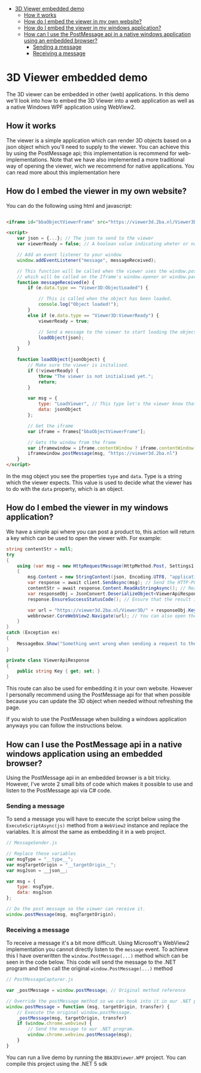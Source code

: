 ﻿- [3D Viewer embedded demo](#3d-viewer-embedded-demo)
  - [How it works](#how-it-works)
  - [How do I embed the viewer in my own website?](#how-do-i-embed-the-viewer-in-my-own-website)
  - [How do I embed the viewer in my windows application?](#how-do-i-embed-the-viewer-in-my-windows-application)
  - [How can I use the PostMessage api in a native windows application using an embedded browser?](#how-can-i-use-the-postmessage-api-in-a-native-windows-application-using-an-embedded-browser)
    - [Sending a message](#sending-a-message)
    - [Receiving a message](#receiving-a-message)


 # 3D Viewer embedded demo

The 3D viewer can be embedded in other (web) applications.
In this demo we'll look into how to embed the 3D Viewer into a web application as well as a native Windows WPF application using WebView2.

## How it works
The viewer is a simple application which can render 3D objects based on a json object which you'll need to supply to the viewer.
You can achieve this by using the PostMessage api; this implementation is recommend for web-implementations.
Note that we have also implemented a more traditional way of opening the viewer,
wich we recommend for native applications. You can read more about this implementation here

## How do I embed the viewer in my own website?
You can do the following using html and javascript:
```html

<iframe id="bbaObjectViewerFrame" src="https://viewer3d.2ba.nl/Viewer3D" frameBorder="0"></iframe>

<script>
    var json = {...}; // The json to send to the viewer
    var viewerReady = false; // A boolean value indicating wheter or not the viewer is ready.

    // Add an event listener to your window
	window.addEventListener("message", messageReceived);

    // This function will be called when the viewer uses the window.postMessage api
    // which will be called on the Iframe's window.opener or window.parent if the former was null.
    function messageReceived(e) {
        if (e.data.type == "Viewer3D:ObjectLoaded") {

            // This is called when the object has been loaded.
            console.log("Object loaded!");
        }
        else if (e.data.type == "Viewer3D:ViewerReady") {
            viewerReady = true;

            // Send a message to the viewer to start loading the object.
            loadObject(json);
        }
    }

    function loadObject(jsonObject) {
        // Make sure the viewer is initalised.
        if (!viewerReady) {
            throw "The viewer is not initialised yet.";
            return;
        }

        var msg = {
            type: "LoadViewer", // This type let's the viewer know that you want to load an object.
            data: jsonObject
        };

        // Get the iframe
        var iframe = frames["bbaObjectViewerFrame"];

        // Gets the window from the frame
        var iframewindow = iframe.contentWindow ? iframe.contentWindow : iframe.contentDocument.defaultView;
        iframewindow.postMessage(msg, "https://viewer3d.2ba.nl")
    }
</script>
```

In the msg object you see the properties `type` and `data`. Type is a string which the viewer expects. This value is used to decide what the viewer has to do with the `data` property, which is an object.

## How do I embed the viewer in my windows application?
We have a simple api where you can post a product to, this action will return a key which can be used to open the viewer with.
For example:
```csharp
string contentStr = null;
try
{
    using (var msg = new HttpRequestMessage(HttpMethod.Post, Settings1.Default.ViewerUrl + "/Api/PostProduct"))
    {
        msg.Content = new StringContent(json, Encoding.UTF8, "application/json"); // Set the request content of the message to our json.
        var response = await client.SendAsync(msg); // Send the HTTP-POST request using System.Net.Http.HttpClient.
        contentStr = await response.Content.ReadAsStringAsync(); // Read the response as string
        var responseObj = JsonConvert.DeserializeObject<ViewerApiResponse>(contentStr); // Get the key from the api response
        response.EnsureSuccessStatusCode(); // Ensure that the result is 2xx

        var url = "https://viewer3d.2ba.nl/Viewer3D/" + responseObj.Key
        webbrowser.CoreWebView2.Navigate(url); // You can also open the default browser with the url
    }
}
catch (Exception ex)
{
    MessageBox.Show("Something went wrong when sending a request to the viewer api\n" + ex + "\n Response: " + contentStr, "Error");
}
```
```cs
private class ViewerApiResponse
{
    public string Key { get; set; }
}
```
This route can also be used for embedding it in your own website. However I personally recommend using the PostMessage api
for that when possible because you can update the 3D object when needed without refreshing the page.

If you wish to use the PostMessage when building a windows application anyways you can follow the instructions below.

## How can I use the PostMessage api in a native windows application using an embedded browser?
Using the PostMessage api in an embedded browser is a bit tricky. However, I've wrote 2 small bits of code which makes it possible to use and listen to the PostMessage api via C# code.

### Sending a message
To send a message you will have to execute the script below using the `ExecuteScriptAsync(js)` method from a `WebView2` instance and replace the variables. It is almost the same as embedding it in a web project.
```javascript
// MessageSender.js

// Replace these variables
var msgType = "__type__";
var msgTargetOrigin = "__targetOrigin__";
var msgJson = __json__;

var msg = {
	type: msgType,
	data: msgJson
};

// Do the post message so the viewer can receive it.
window.postMessage(msg, msgTargetOrigin);
```

### Receiving a message
To receive a message it's a bit more difficult. Using Microsoft's WebView2 implementation you cannot directly listen to the `message` event. To achieve this I have overwritten the `window.PostMessage(...)` method which can be seen in the code below. This code will send the message to the .NET program and then call the original `window.PostMessage(...)` method

```javascript
// PostMessageCapturer.js

var _postMessage = window.postMessage; // Original method reference

// Override the postMessage method so we can hook into it in our .NET program.
window.postMessage = function (msg, targetOrigin, transfer) {
	// Execute the original window.postMessage.
	_postMessage(msg, targetOrigin, transfer)
	if (window.chrome.webview) {
		// Send the message to our .NET program.
		window.chrome.webview.postMessage(msg);
	}
}
```

You can run a live demo by running the `BBA3DViewer.WPF` project. You can compile this project using the .NET 5 sdk
